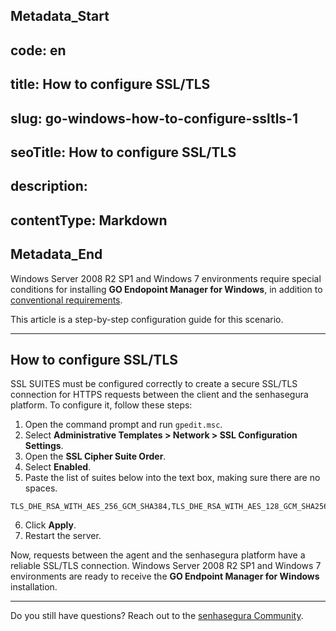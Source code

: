## Metadata_Start 
## code: en
## title: How to configure SSL/TLS 
## slug: go-windows-how-to-configure-ssltls-1 
## seoTitle: How to configure SSL/TLS 
## description:  
## contentType: Markdown 
## Metadata_End
Windows Server 2008 R2 SP1 and Windows 7 environments require special conditions for installing **GO Endopoint Manager for Windows**, in addition to [conventional requirements](/v3-32/docs/go-endpoint-manager-windows-requirements-legacy).

This article is a step-by-step configuration guide for this scenario.

* * *

## How to configure SSL/TLS

SSL SUITES must be configured correctly to create a secure SSL/TLS connection for HTTPS requests between the client and the senhasegura platform. To configure it, follow these steps:

1. Open the command prompt and run `gpedit.msc`.
2. Select **Administrative Templates > Network > SSL Configuration Settings**.
3. Open the **SSL Cipher Suite Order**.
4. Select **Enabled**.
5. Paste the list of suites below into the text box, making sure there are no spaces.
```
TLS_DHE_RSA_WITH_AES_256_GCM_SHA384,TLS_DHE_RSA_WITH_AES_128_GCM_SHA256,TLS_ECDHE_RSA_WITH_AES_256_CBC_SHA384_P256,TLS_DHE_RSA_WITH_AES_256_CBC_SHA,TLS_DHE_RSA_WITH_AES_128_CBC_SHA,TLS_ECDHE_RSA_WITH_AES_128_CBC_SHA256_P256,TLS_ECDHE_ECDSA_WITH_AES_128_CBC_SHA256_P256,TLS_ECDHE_ECDSA_WITH_AES_256_CBC_SHA384_P384,TLS_ECDHE_ECDSA_WITH_AES_128_GCM_SHA256_P256,TLS_ECDHE_ECDSA_WITH_AES_256_GCM_SHA384_P384,TLS_ECDHE_RSA_WITH_AES_128_CBC_SHA_P256,TLS_ECDHE_RSA_WITH_AES_256_CBC_SHA_P256,TLS_ECDHE_ECDSA_WITH_AES_128_CBC_SHA_P256,TLS_ECDHE_ECDSA_WITH_AES_256_CBC_SHA_P256,TLS_DHE_DSS_WITH_AES_128_CBC_SHA,TLS_DHE_DSS_WITH_AES_256_CBC_SHA
```
6. Click **Apply**.
7. Restart the server.

Now, requests between the agent and the senhasegura platform have a reliable SSL/TLS connection. Windows Server 2008 R2 SP1 and Windows 7 environments are ready to receive the **GO Endpoint Manager for Windows** installation.

* * *

Do you still have questions? Reach out to the [senhasegura Community](https://community.senhasegura.io/).